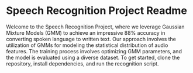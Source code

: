 # Speech Recognition Project Readme

Welcome to the Speech Recognition Project, where we leverage Gaussian Mixture Models (GMM) to achieve an impressive 88% accuracy in converting spoken language to written text. Our approach involves the utilization of GMMs for modeling the statistical distribution of audio features. The training process involves optimizing GMM parameters, and the model is evaluated using a diverse dataset. To get started, clone the repository, install dependencies, and run the recognition script.
